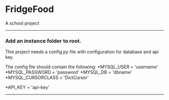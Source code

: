 # FridgeFood

A school project

***

### Add an instance folder to root.
This project needs a config.py file with configuration for database and api key.

The config file should contain the following:
*MYSQL_USER = 'username'
*MYSQL_PASSWORD = 'password'
*MYSQL_DB = 'dbname'
*MYSQL_CURSORCLASS = 'DictCursor'

*API_KEY = 'api-key'

***
